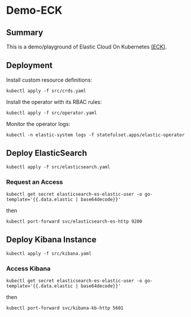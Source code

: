 # Demo-ECK


## Summary

This is a demo/playground of Elastic Cloud On Kubernetes [(ECK)](https://www.elastic.co/guide/en/cloud-on-k8s/current/k8s-deploy-eck.html).


## Deployment

Install custom resource definitions:
```
kubectl apply -f src/crds.yaml
```
Install the operator with its RBAC rules:
```
kubectl apply -f src/operator.yaml
```

Monitor the operator logs:
```
kubectl -n elastic-system logs -f statefulset.apps/elastic-operator
```


## Deploy ElasticSearch

```
kubectl apply -f src/elasticsearch.yaml
```

### Request an Access

```
kubectl get secret elasticsearch-es-elastic-user -o go-template='{{.data.elastic | base64decode}}'
```
then
```
kubectl port-forward svc/elasticsearch-es-http 9200
```


## Deploy Kibana Instance

```
kubectl apply -f src/kibana.yaml
```

### Access Kibana

```
kubectl get secret elasticsearch-es-elastic-user -o go-template='{{.data.elastic | base64decode}}'
```
then
```
kubectl port-forward svc/kibana-kb-http 5601
```


